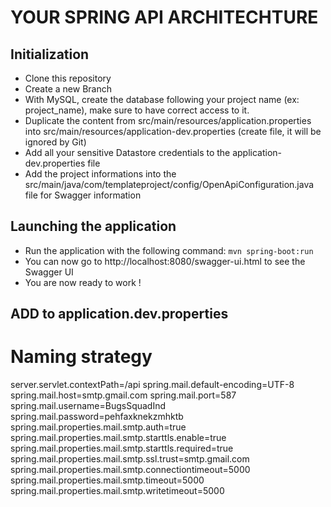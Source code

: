 # YOUR SPRING API ARCHITECHTURE

## Initialization

- Clone this repository
- Create a new Branch
- With MySQL, create the database following your project name (ex: project_name), make sure to have correct access to it.
- Duplicate the content from src/main/resources/application.properties into src/main/resources/application-dev.properties (create file, it will be ignored by Git)
- Add all your sensitive Datastore credentials to the application-dev.properties file
- Add the project informations into the src/main/java/com/templateproject/config/OpenApiConfiguration.java file for Swagger information

## Launching the application

- Run the application with the following command: `mvn spring-boot:run`
- You can now go to http://localhost:8080/swagger-ui.html to see the Swagger UI
- You are now ready to work !

## ADD to application.dev.properties
# Naming strategy
server.servlet.contextPath=/api
spring.mail.default-encoding=UTF-8
spring.mail.host=smtp.gmail.com
spring.mail.port=587
spring.mail.username=BugsSquadInd
spring.mail.password=pehfaxknekzmhktb
spring.mail.properties.mail.smtp.auth=true
spring.mail.properties.mail.smtp.starttls.enable=true
spring.mail.properties.mail.smtp.starttls.required=true
spring.mail.properties.mail.smtp.ssl.trust=smtp.gmail.com
spring.mail.properties.mail.smtp.connectiontimeout=5000
spring.mail.properties.mail.smtp.timeout=5000
spring.mail.properties.mail.smtp.writetimeout=5000